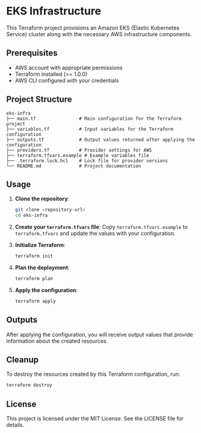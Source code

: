# EKS Infrastructure

This Terraform project provisions an Amazon EKS (Elastic Kubernetes Service) cluster along with the necessary AWS infrastructure components.

## Prerequisites

- AWS account with appropriate permissions
- Terraform installed (>= 1.0.0)
- AWS CLI configured with your credentials

## Project Structure

```
eks-infra
├── main.tf                # Main configuration for the Terraform project
├── variables.tf           # Input variables for the Terraform configuration
├── outputs.tf             # Output values returned after applying the configuration
├── providers.tf           # Provider settings for AWS
├── terraform.tfvars.example # Example variables file
├── .terraform.lock.hcl    # Lock file for provider versions
└── README.md              # Project documentation
```

## Usage

1. **Clone the repository**:
   ```bash
   git clone <repository-url>
   cd eks-infra
   ```

2. **Create your `terraform.tfvars` file**:
   Copy `terraform.tfvars.example` to `terraform.tfvars` and update the values with your configuration.

3. **Initialize Terraform**:
   ```bash
   terraform init
   ```

4. **Plan the deployment**:
   ```bash
   terraform plan
   ```

5. **Apply the configuration**:
   ```bash
   terraform apply
   ```

## Outputs

After applying the configuration, you will receive output values that provide information about the created resources.

## Cleanup

To destroy the resources created by this Terraform configuration, run:
```bash
terraform destroy
```

## License

This project is licensed under the MIT License. See the LICENSE file for details.
